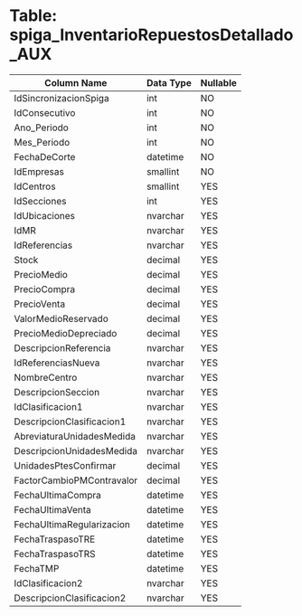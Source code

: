 # Table: spiga_InventarioRepuestosDetallado_AUX

| Column Name | Data Type | Nullable |
|-------------|-----------|----------|
| IdSincronizacionSpiga | int | NO |
| IdConsecutivo | int | NO |
| Ano_Periodo | int | NO |
| Mes_Periodo | int | NO |
| FechaDeCorte | datetime | NO |
| IdEmpresas | smallint | NO |
| IdCentros | smallint | YES |
| IdSecciones | int | YES |
| IdUbicaciones | nvarchar | YES |
| IdMR | nvarchar | YES |
| IdReferencias | nvarchar | YES |
| Stock | decimal | YES |
| PrecioMedio | decimal | YES |
| PrecioCompra | decimal | YES |
| PrecioVenta | decimal | YES |
| ValorMedioReservado | decimal | YES |
| PrecioMedioDepreciado | decimal | YES |
| DescripcionReferencia | nvarchar | YES |
| IdReferenciasNueva | nvarchar | YES |
| NombreCentro | nvarchar | YES |
| DescripcionSeccion | nvarchar | YES |
| IdClasificacion1 | nvarchar | YES |
| DescripcionClasificacion1 | nvarchar | YES |
| AbreviaturaUnidadesMedida | nvarchar | YES |
| DescripcionUnidadesMedida | nvarchar | YES |
| UnidadesPtesConfirmar | decimal | YES |
| FactorCambioPMContravalor | decimal | YES |
| FechaUltimaCompra | datetime | YES |
| FechaUltimaVenta | datetime | YES |
| FechaUltimaRegularizacion | datetime | YES |
| FechaTraspasoTRE | datetime | YES |
| FechaTraspasoTRS | datetime | YES |
| FechaTMP | datetime | YES |
| IdClasificacion2 | nvarchar | YES |
| DescripcionClasificacion2 | nvarchar | YES |
